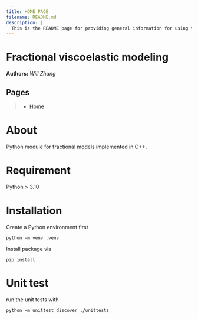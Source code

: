 ```yaml
---
title: HOME PAGE
filename: README.md
description: |
  This is the README page for providing general information for using this code.
---
```


Fractional viscoelastic modeling
================================

**Authors:** *Will Zhang*

## Pages
> * [Home](README.md)
# About
Python module for fractional models implemented in C++.
# Requirement
Python > 3.10

# Installation
Create a Python environment first
```
python -m venv .venv
```
Install package via
```
pip install .
```
# Unit test
run the unit tests with
```
python -m unittest discover ./unittests
```


